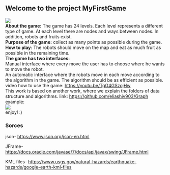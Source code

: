## Welcome to the project MyFirstGame
![](https://user-images.githubusercontent.com/58138902/72680647-01b79c00-3ac5-11ea-835f-497f8818fb7f.jpg)  
**About the game:** The game has 24 levels. Each level represents a different type of game.
At each level there are nodes and ways between nodes. In addition, robots and fruits exist.  
**Purpose of the game:** collect as many points as possible during the game.  
**How to play**: The robots should move on the map and eat as much fruit as possible in the remaining time.        
**The game has two interfaces:**    
Manual interface where every move the user has to choose where he wants to move the robot.  
An automatic interface where the robots move in each move according to the algorithm in the game. The algorithm should be as efficient as possible.  
video how to use the game: https://youtu.be/TgG4GSzojHw  
This work is based on another work, where we explain the folders of data structure and algorithms. link:     https://github.com/eliashiv903/Graph    
example:    
![](https://user-images.githubusercontent.com/58138902/72988260-9804fe00-3df4-11ea-930a-ecf824fb17e2.png)    
enjoy! :)

### Sorces

json- https://www.json.org/json-en.html

JFrame- https://docs.oracle.com/javase/7/docs/api/javax/swing/JFrame.html

KML files- https://www.usgs.gov/natural-hazards/earthquake-hazards/google-earth-kml-files

